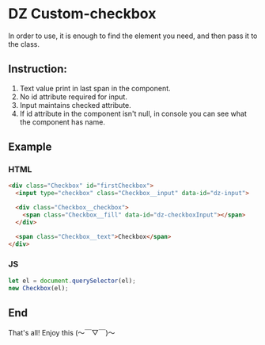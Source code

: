 # DZ Custom-checkbox

In order to use, it is enough to find the element you need, and then pass it to the class.

## Instruction:
1. Text value print in last span in the component.
2. No id attribute required for input.
3. Input maintains checked attribute.
4. If id attribute in the component isn't null, in console you can see what the component has name.

## Example
### HTML
```html
<div class="Checkbox" id="firstCheckbox">
  <input type="checkbox" class="Checkbox__input" data-id="dz-input">

  <div class="Checkbox__checkbox">
    <span class="Checkbox__fill" data-id="dz-checkboxInput"></span>
  </div>

  <span class="Checkbox__text">Checkbox</span>
</div>
```
### JS
```js
let el = document.querySelector(el);
new Checkbox(el);
```

## End
That's all! Enjoy this (〜￣▽￣)〜
